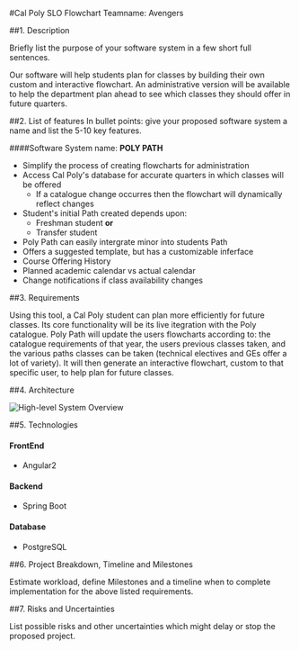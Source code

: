 #Cal Poly SLO Flowchart
Teamname: Avengers

##1. Description

Briefly list the purpose of your software system in a few short full sentences.

Our software will help students plan for classes by building their own custom and interactive flowchart. An administrative version will be available to help the department plan ahead to see which classes they should offer in future quarters.

##2.	List of features
In bullet points: give your proposed software system a name and list the 5-10 key features.

####Software System name: **POLY PATH**

* Simplify the process of creating flowcharts for administration
* Access Cal Poly's database for accurate quarters in which classes will be offered
  * If a catalogue change occurres then the flowchart will dynamically reflect changes
* Student's initial Path created depends upon:
  * Freshman student **or**
  * Transfer student
* Poly Path can easily intergrate minor into students Path
* Offers a suggested template, but has a customizable inferface
* Course Offering History 
* Planned academic calendar vs actual calendar 
* Change notifications if class availability changes

##3.	Requirements

Using this tool, a Cal Poly student can plan more efficiently for future classes. Its core functionality will be its live itegration with the Poly catalogue. Poly Path will update the users flowcharts according to: the catalogue requirements of that year, the users previous classes taken, and the various paths classes can be taken (technical electives and GEs offer a lot of variety). It will then generate an interactive flowchart, custom to that specific user, to help plan for future classes. 

##4.	Architecture

![High-level System Overview](https://drive.google.com/uc?export=view&id=0B9F1DNYCrDCHbjlBLXhYbGd6RnM)

##5.	Technologies

#### FrontEnd

* Angular2

#### Backend

* Spring Boot

#### Database

* PostgreSQL

##6.	Project Breakdown, Timeline and Milestones

Estimate workload, define Milestones and a timeline when to complete implementation for the above listed requirements.

##7.	Risks and Uncertainties

List possible risks and other uncertainties which might delay or stop the proposed project.
